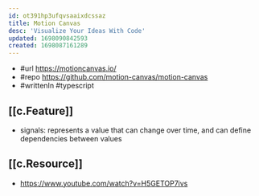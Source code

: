 ```yaml
---
id: ot391hp3ufqvsaaixdcssaz
title: Motion Canvas
desc: 'Visualize Your Ideas With Code'
updated: 1698090842593
created: 1698087161289
---
```


- #url https://motioncanvas.io/
- #repo https://github.com/motion-canvas/motion-canvas
- #writtenIn #typescript
  
## [[c.Feature]]

- signals: represents a value that can change over time, and can define dependencies between values

## [[c.Resource]]

- https://www.youtube.com/watch?v=H5GETOP7ivs